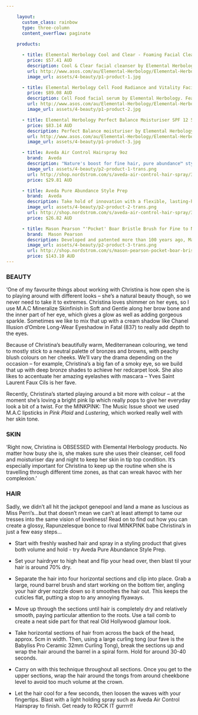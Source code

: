 ```yaml
---

    layout:
      custom_class: rainbow
      type: three-column
      content_overflow: paginate
      
    products:

      - title: Elemental Herbology Cool and Clear - Foaming Facial Cleanser 100mL
        price: $57.41 AUD
        description: Cool & Clear facial cleanser by Elemental Herbology. Featuring a fragrance and soap-free formula of olive extract, green tea and lavender flower, the gentle cleanser helps to balance the skin, clearing pores and leaving the skin feeling clean and refreshed. Suitable for all skin types.
        url: http://www.asos.com/au/Elemental-Herbology/Elemental-Herbology-Cool-And-Clear---Foaming-Facial-Cleanser-100Ml/Prod/pgeproduct.aspx?iid=2219134&SearchRedirect=true&SearchQuery=elemental%20herbology%20cool%20and%20clear
        image_url: assets/4-beauty/p1-product-1.jpg

      - title: Elemental Herbology Cell Food Radiance and Vitality Facial Serum
        price: $89.08 AUD
        description: Cell Food facial serum by Elemental Herbology. Featuring a powerful mix of proteins, anti-oxidants and vitamins, the serum helps to stimulate cellular renewal to encourage a more radiant complexion, softening and soothing the skin, while protecting against the elements.
        url: http://www.asos.com/au/Elemental-Herbology/Elemental-Herbology-Cell-Food-Radiance-and-Vitality-Facial-Serum-30ml/Prod/pgeproduct.aspx?iid=2219393&cid=15264&sh=0&pge=0&pgesize=36&sort=-1&clr=Facial+serum
        image_url: assets/4-beauty/p1-product-2.jpg

      - title: Elemental Herbology Perfect Balance Moisturiser SPF 12 50mL
        price: $83.14 AUD
        description: Perfect Balance moisturiser by Elemental Herbology. Lightweight formula designed to rebalance and rehydrate the skin. Infused with apple serum to help stimulate cell turnover for a fresh and glowing appearance. Algae stimulates and elastins to strengthen and repair environmental damage
        url: http://www.asos.com/au/Elemental-Herbology/Elemental-Herbology-Perfect-Balance-Moisturiser-Spf-12-50Ml/Prod/pgeproduct.aspx?iid=2935711&SearchRedirect=true&SearchQuery=Elemental%20Herbology%20perfect%20balance
        image_url: assets/4-beauty/p1-product-3.jpg

      - title: Aveda Air Control Hairspray 9oz
        brand:  Aveda
        description: "Nature's boost for fine hair, pure abundance™ style-prep™ infuses all-day weightless volume that feels naturally yours. Features and benefits:- Thickens strands with a botanical blend of passion fruit, rice bran, açaí oil, organic aloe and acacia gum. - Boosts volume with a natural corn-derived polymer, helping give fine, limp strands the hold they need for body that lasts all day. - Weightless conditioners detangle to help prevent breakage from combing. - Helps refresh volume on non-shampoo days without adding weight."
        image_url: assets/4-beauty/p2-product-1-trans.png
        url: http://shop.nordstrom.com/s/aveda-air-control-hair-spray/3411085?origin=keywordsearch-personalizedsort&contextualcategoryid=2375500&fashionColor=&resultback=204&cm_sp=personalizedsort-_-searchresults-_-1_0_C
        price: $29.81 AUD

      - title: Aveda Pure Abundance Style Prep
        brand:  Aveda
        description: Take hold of innovation with a flexible, lasting-hold hair spray for all hair types that has a net-zero impact on the Earth's climate. Features breakthrough pine-resin technology for hold and a dry delivery.
        image_url: assets/4-beauty/p2-product-2-trans.png
        url: http://shop.nordstrom.com/s/aveda-air-control-hair-spray/3411085?origin=keywordsearch-personalizedsort&contextualcategoryid=2375500&fashionColor=&resultback=204&cm_sp=personalizedsort-_-searchresults-_-1_0_C
        price: $26.82 AUD

      - title: Mason Pearson "'Pocket' Boar Bristle Brush for Fine to Normal Hair"
        brand:  Mason Pearson
        description: Developed and patented more than 100 years ago, Mason Pearson's hair brush is the ultimate grooming tool. Only the finest, premium-grade boar bristle, which is gentle to the hair and scalp, is used. Brushing with a Mason Pearson hair brush is the best way to distribute the natural oils while exfoliating the scalp and stimulating circulation of the hair follicles. The patented pneumatic cushion conforms to the contours of the scalp, which optimizes brushing with minimal effort. Animals are not harmed in the collection of the boar bristle. This pure boar bristle brush is specifically for brushing through fine to normal hair types. Handmade in England.
        image_url: assets/4-beauty/p2-product-3-trans.png
        url: http://shop.nordstrom.com/s/mason-pearson-pocket-boar-bristle-brush-for-fine-to-normal-hair/3257676?origin=keywordsearch-personalizedsort&contextualcategoryid=0&fashionColor=&resultback=1305&cm_sp=personalizedsort-_-searchresults-_-1_3_B
        price: $143.10 AUD
---
```



<h3>BEAUTY</h3>

‘One of my favourite things about working with Christina is how open she is to playing around with different looks – she’s a natural
beauty though, so we never need to take it to extremes. Christina loves shimmer on her eyes, so I use M.A.C Mineralize Skinfinish in Soft and Gentle along her brow bone and the inner part of her eye, which gives a glow as well as adding gorgeous sparkle. Sometimes we like to mix that up with a cream shadow like Chanel Illusion d’Ombre Long-Wear Eyeshadow in Fatal (837) to really add depth to the eyes.

Because of Christina’s beautifully warm, Mediterranean colouring, we tend to mostly stick to a neutral palette of bronzes and
browns, with peachy blush colours on her cheeks. We’ll vary the drama depending on the occasion – for example, Christina’s a big fan of a smoky eye, so we build that up with deep bronze shades to achieve her redcarpet look. She also likes to accentuate her amazing eyelashes with mascara – Yves Saint Laurent Faux Cils is her fave.

Recently, Christina’s started playing around a bit more with colour – at the moment she’s loving a bright pink lip which really pops to give her everyday look a bit of a twist. For the MINKPINK: The Music Issue shoot we used M.A.C lipsticks in <em>Pink Plaid</em> and <em>Lustering</em>, which worked really well with her skin tone.

<h3>SKIN</h3>

‘Right now, Christina is OBSESSED with Elemental Herbology products. No matter how busy she is, she makes sure she uses their cleanser, cell food and moisturiser day and night to keep her skin in tip top condition. It’s especially important for Christina to keep up the routine when she is travelling through different time zones, as that can wreak havoc with her complexion.’

<h3>HAIR</h3>

Sadly, we didn’t all hit the jackpot genepool and land a mane as luscious as Miss Perri’s…but that doesn’t mean we can’t at least attempt to tame our tresses into the same vision of loveliness! Read on to find out how you can create a glossy, Rapunzelesque bonce to rival MINKPINK babe Christina’s in just a few easy steps…

- Start with freshly washed hair and spray in a styling product that gives both volume and hold - try Aveda Pure Abundance Style Prep.

- Set your hairdryer to high heat and flip your head over, then blast til your hair is around 70% dry.

- Separate the hair into four horizontal sections and clip into place. Grab a large, round barrel brush and start working on the bottom tier, angling your hair dryer nozzle down so it smoothes the hair out. This keeps the cuticles flat, putting a stop to any annoying flyaways.

- Move up through the sections until hair is completely dry and relatively smooth, paying particular attention to the roots. Use a tail comb to create a neat side part for that real Old Hollywood glamour look.

- Take horizontal sections of hair from across the back of the head, approx. 5cm in width. Then, using a large curling tong (our fave is the Babyliss Pro Ceramic 32mm Curling Tong), break the sections up and wrap the hair around the barrel in a spiral form. Hold for around 30-40 seconds.

- Carry on with this technique throughout all sections. Once you get to the upper sections, wrap the hair around the tongs from around cheekbone level to avoid too much volume at the crown.

- Let the hair cool for a few seconds, then loosen the waves with your fingertips. Blast with a light holding spray such as Aveda Air Control Hairspray to finish. Get ready to ROCK IT gurrrrl!
</body>
